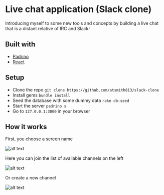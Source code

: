 # Live chat application (Slack clone)
Introducing myself to some new tools and concepts by building a live chat
that is a distant relative of IRC and Slack!

## Built with
* [Padrino](https://padrinorb.com/ 'Padrino')
* [React](https://reactjs.org/ 'React')

## Setup
* Clone the repo `git clone https://github.com/atsmith813/slack-clone`
* Install gems `bundle install`
* Seed the database with some dummy data `rake db:seed`
* Start the server `padrino s`
* Go to `127.0.0.1:3000` in your browser

## How it works
First, you choose a screen name

![alt text](https://hirealexsmith.com/chats.png "Choose screen name")

Here you can join the list of available channels on the left

![alt text](https://hirealexsmith.com/chats.png "Join channels")

Or create a new channel

![alt text](https://hirealexsmith.com/newChannel.png "Create a new channel")

